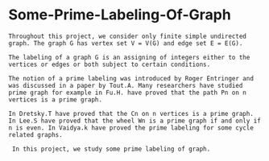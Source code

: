 # Some-Prime-Labeling-Of-Graph

    Throughout this project, we consider only finite simple undirected graph. The graph G has vertex set V = V(G) and edge set E = E(G).

    The labeling of a graph G is an assigning of integers either to the vertices or edges or both subject to certain conditions.

    The notion of a prime labeling was introduced by Roger Entringer and was discussed in a paper by Tout.A. Many researchers have studied prime graph for example in Fu.H. have proved that the path Pn on n vertices is a prime graph.

    In Dretsky.T have proved that the Cn on n vertices is a prime graph. In Lee.S have proved that the wheel Wn is a prime graph if and only if n is even. In Vaidya.k have proved the prime labeling for some cycle related graphs.

     In this project, we study some prime labeling of graph.
